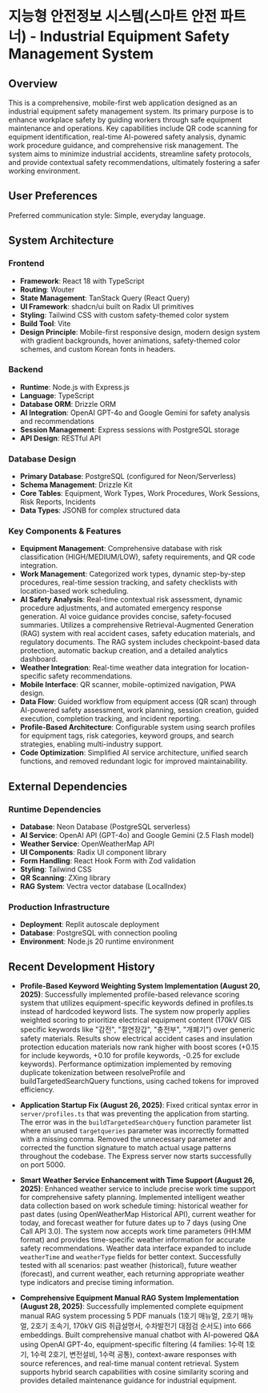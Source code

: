 # 지능형 안전정보 시스템(스마트 안전 파트너) - Industrial Equipment Safety Management System

## Overview
This is a comprehensive, mobile-first web application designed as an industrial equipment safety management system. Its primary purpose is to enhance workplace safety by guiding workers through safe equipment maintenance and operations. Key capabilities include QR code scanning for equipment identification, real-time AI-powered safety analysis, dynamic work procedure guidance, and comprehensive risk management. The system aims to minimize industrial accidents, streamline safety protocols, and provide contextual safety recommendations, ultimately fostering a safer working environment.

## User Preferences
Preferred communication style: Simple, everyday language.

## System Architecture

### Frontend
- **Framework**: React 18 with TypeScript
- **Routing**: Wouter
- **State Management**: TanStack Query (React Query)
- **UI Framework**: shadcn/ui built on Radix UI primitives
- **Styling**: Tailwind CSS with custom safety-themed color system
- **Build Tool**: Vite
- **Design Principle**: Mobile-first responsive design, modern design system with gradient backgrounds, hover animations, safety-themed color schemes, and custom Korean fonts in headers.

### Backend
- **Runtime**: Node.js with Express.js
- **Language**: TypeScript
- **Database ORM**: Drizzle ORM
- **AI Integration**: OpenAI GPT-4o and Google Gemini for safety analysis and recommendations
- **Session Management**: Express sessions with PostgreSQL storage
- **API Design**: RESTful API

### Database Design
- **Primary Database**: PostgreSQL (configured for Neon/Serverless)
- **Schema Management**: Drizzle Kit
- **Core Tables**: Equipment, Work Types, Work Procedures, Work Sessions, Risk Reports, Incidents
- **Data Types**: JSONB for complex structured data

### Key Components & Features
- **Equipment Management**: Comprehensive database with risk classification (HIGH/MEDIUM/LOW), safety requirements, and QR code integration.
- **Work Management**: Categorized work types, dynamic step-by-step procedures, real-time session tracking, and safety checklists with location-based work scheduling.
- **AI Safety Analysis**: Real-time contextual risk assessment, dynamic procedure adjustments, and automated emergency response generation. AI voice guidance provides concise, safety-focused summaries. Utilizes a comprehensive Retrieval-Augmented Generation (RAG) system with real accident cases, safety education materials, and regulatory documents. The RAG system includes checkpoint-based data protection, automatic backup creation, and a detailed analytics dashboard.
- **Weather Integration**: Real-time weather data integration for location-specific safety recommendations.
- **Mobile Interface**: QR scanner, mobile-optimized navigation, PWA design.
- **Data Flow**: Guided workflow from equipment access (QR scan) through AI-powered safety assessment, work planning, session creation, guided execution, completion tracking, and incident reporting.
- **Profile-Based Architecture**: Configurable system using search profiles for equipment tags, risk categories, keyword groups, and search strategies, enabling multi-industry support.
- **Code Optimization**: Simplified AI service architecture, unified search functions, and removed redundant logic for improved maintainability.

## External Dependencies

### Runtime Dependencies
- **Database**: Neon Database (PostgreSQL serverless)
- **AI Service**: OpenAI API (GPT-4o) and Google Gemini (2.5 Flash model)
- **Weather Service**: OpenWeatherMap API
- **UI Components**: Radix UI component library
- **Form Handling**: React Hook Form with Zod validation
- **Styling**: Tailwind CSS
- **QR Scanning**: ZXing library
- **RAG System**: Vectra vector database (LocalIndex)

### Production Infrastructure
- **Deployment**: Replit autoscale deployment
- **Database**: PostgreSQL with connection pooling
- **Environment**: Node.js 20 runtime environment

## Recent Development History

- **Profile-Based Keyword Weighting System Implementation (August 20, 2025)**: Successfully implemented profile-based relevance scoring system that utilizes equipment-specific keywords defined in profiles.ts instead of hardcoded keyword lists. The system now properly applies weighted scoring to prioritize electrical equipment content (170kV GIS specific keywords like "감전", "절연장갑", "충전부", "개폐기") over generic safety materials. Results show electrical accident cases and insulation protection education materials now rank higher with boost scores (+0.15 for include keywords, +0.10 for profile keywords, -0.25 for exclude keywords). Performance optimization implemented by removing duplicate tokenization between resolveProfile and buildTargetedSearchQuery functions, using cached tokens for improved efficiency.

- **Application Startup Fix (August 26, 2025)**: Fixed critical syntax error in `server/profiles.ts` that was preventing the application from starting. The error was in the `buildTargetedSearchQuery` function parameter list where an unused `targetqueries` parameter was incorrectly formatted with a missing comma. Removed the unnecessary parameter and corrected the function signature to match actual usage patterns throughout the codebase. The Express server now starts successfully on port 5000.

- **Smart Weather Service Enhancement with Time Support (August 26, 2025)**: Enhanced weather service to include precise work time support for comprehensive safety planning. Implemented intelligent weather data collection based on work schedule timing: historical weather for past dates (using OpenWeatherMap Historical API), current weather for today, and forecast weather for future dates up to 7 days (using One Call API 3.0). The system now accepts work time parameters (HH:MM format) and provides time-specific weather information for accurate safety recommendations. Weather data interface expanded to include `weatherTime` and `weatherType` fields for better context. Successfully tested with all scenarios: past weather (historical), future weather (forecast), and current weather, each returning appropriate weather type indicators and precise timing information.

- **Comprehensive Equipment Manual RAG System Implementation (August 28, 2025)**: Successfully implemented complete equipment manual RAG system processing 5 PDF manuals (1호기 매뉴얼, 2호기 매뉴얼, 2호기 조속기, 170kV GIS 취급설명서, 수차발전기 대점검 순서도) into 666 embeddings. Built comprehensive manual chatbot with AI-powered Q&A using OpenAI GPT-4o, equipment-specific filtering (4 families: 1수력 1호기, 1수력 2호기, 변전설비, 1수력 공통), context-aware responses with source references, and real-time manual content retrieval. System supports hybrid search capabilities with cosine similarity scoring and provides detailed maintenance guidance for industrial equipment.